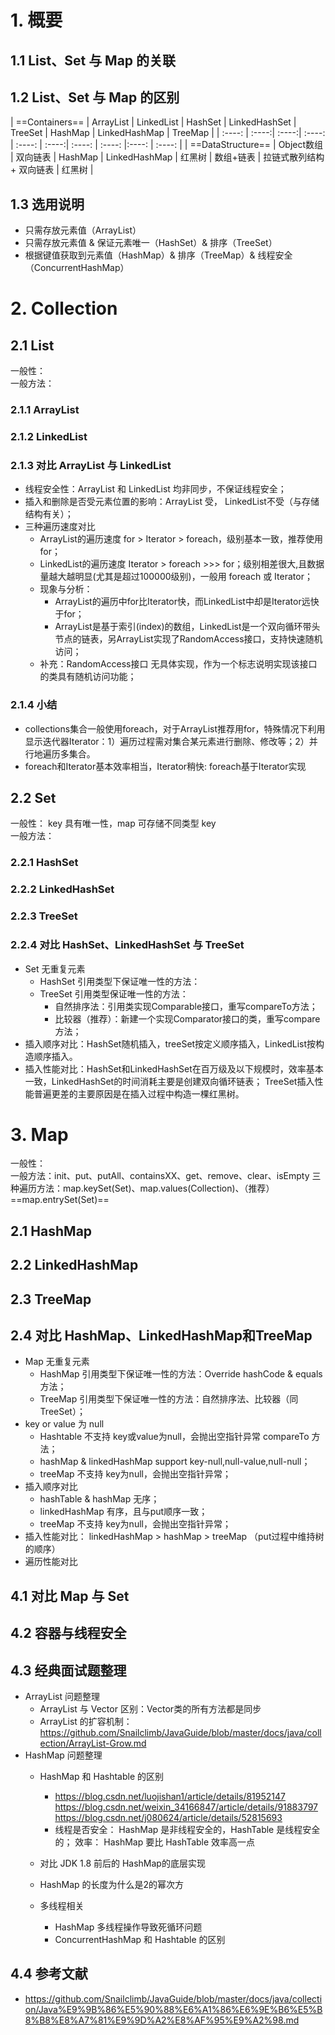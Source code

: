 # 1. 概要
## 1.1 List、Set 与 Map 的关联  

## 1.2 List、Set 与 Map 的区别  
| ==Containers== | ArrayList | LinkedList | HashSet | LinkedHashSet | TreeSet  | HashMap | LinkedHashMap | TreeMap |
| :----: | :----:| :----:| :----: | :----: |  :----:| :----: | :----: |:----: | :----: |
| ==DataStructure== | Object数组 | 双向链表 | HashMap  | LinkedHashMap  | 红黑树 | 数组+链表 | 拉链式散列结构 + 双向链表 | 红黑树 |
## 1.3 选用说明 
- 只需存放元素值（ArrayList）
- 只需存放元素值 & 保证元素唯一（HashSet）& 排序（TreeSet）
- 根据键值获取到元素值（HashMap）& 排序（TreeMap）& 线程安全（ConcurrentHashMap）
# 2. Collection
## 2.1 List
一般性：  
一般方法：
### 2.1.1 ArrayList  
### 2.1.2 LinkedList  
### 2.1.3 对比 ArrayList 与 LinkedList
- 线程安全性：ArrayList 和 LinkedList 均非同步，不保证线程安全；
- 插入和删除是否受元素位置的影响：ArrayList 受， LinkedList不受（与存储结构有关）；
- 三种遍历速度对比
    - ArrayList的遍历速度 for > Iterator > foreach，级别基本一致，推荐使用 for；
    - LinkedList的遍历速度 Iterator > foreach >>> for；级别相差很大,且数据量越大越明显(尤其是超过100000级别)，一般用 foreach 或 Iterator；
    - 现象与分析：
        - ArrayList的遍历中for比Iterator快，而LinkedList中却是Iterator远快于for；
        - ArrayList是基于索引(index)的数组，LinkedList是一个双向循环带头节点的链表，另ArrayList实现了RandomAccess接口，支持快速随机访问；
    - 补充：RandomAccess接口 无具体实现，作为一个标志说明实现该接口的类具有随机访问功能；
### 2.1.4 小结
- collections集合一般使用foreach，对于ArrayList推荐用for，特殊情况下利用显示迭代器Iterator：1）遍历过程需对集合某元素进行删除、修改等；2）并行地遍历多集合。
- foreach和Iterator基本效率相当，Iterator稍快: foreach基于Iterator实现
## 2.2 Set
一般性： key 具有唯一性，map 可存储不同类型 key   
一般方法：
### 2.2.1 HashSet  
### 2.2.2 LinkedHashSet
### 2.2.3 TreeSet
### 2.2.4 对比 HashSet、LinkedHashSet 与 TreeSet
- Set 无重复元素
    - HashSet 引用类型下保证唯一性的方法： 
    - TreeSet 引用类型保证唯一性的方法：
        - 自然排序法：引用类实现Comparable接口，重写compareTo方法；
        - 比较器（推荐）：新建一个实现Comparator接口的类，重写compare方法；
- 插入顺序对比：HashSet随机插入，treeSet按定义顺序插入，LinkedList按构造顺序插入。
- 插入性能对比：HashSet和LinkedHashSet在百万级及以下规模时，效率基本一致，LinkedHashSet的时间消耗主要是创建双向循环链表；
TreeSet插入性能普遍更差的主要原因是在插入过程中构造一棵红黑树。

# 3. Map
一般性：  
一般方法：init、put、putAll、containsXX、get、remove、clear、isEmpty
三种遍历方法：map.keySet(Set)、map.values(Collection)、（推荐）==map.entrySet(Set)==
## 2.1 HashMap
## 2.2 LinkedHashMap
## 2.3 TreeMap
## 2.4 对比 HashMap、LinkedHashMap和TreeMap
- Map 无重复元素
    - HashMap 引用类型下保证唯一性的方法：Override hashCode & equals 方法； 
    - TreeMap 引用类型下保证唯一性的方法：自然排序法、比较器（同 TreeSet）；
- key or value 为 null
    - Hashtable 不支持 key或value为null，会抛出空指针异常 compareTo 方法；
    - hashMap & linkedHashMap support key-null,null-value,null-null；
    - treeMap 不支持 key为null，会抛出空指针异常；
- 插入顺序对比
    - hashTable & hashMap 无序；
    - linkedHashMap 有序，且与put顺序一致；
    - treeMap 不支持 key为null，会抛出空指针异常；
- 插入性能对比： linkedHashMap > hashMap > treeMap （put过程中维持树的顺序）
- 遍历性能对比
## 4.1 对比 Map 与 Set 
## 4.2 容器与线程安全
## 4.3 经典面试题整理
- ArrayList 问题整理
    - ArrayList 与 Vector 区别：Vector类的所有方法都是同步
    - ArrayList 的扩容机制：https://github.com/Snailclimb/JavaGuide/blob/master/docs/java/collection/ArrayList-Grow.md
- HashMap 问题整理
    - HashMap 和 Hashtable 的区别
        - https://blog.csdn.net/luojishan1/article/details/81952147
https://blog.csdn.net/weixin_34166847/article/details/91883797
https://blog.csdn.net/j080624/article/details/52815693
        - 线程是否安全： HashMap 是非线程安全的，HashTable 是线程安全的；
效率： HashMap 要比 HashTable 效率高一点

    - 对比 JDK 1.8 前后的 HashMap的底层实现
    - HashMap 的长度为什么是2的幂次方
    - 多线程相关
        - HashMap 多线程操作导致死循环问题
        - ConcurrentHashMap 和 Hashtable 的区别
## 4.4 参考文献
- https://github.com/Snailclimb/JavaGuide/blob/master/docs/java/collection/Java%E9%9B%86%E5%90%88%E6%A1%86%E6%9E%B6%E5%B8%B8%E8%A7%81%E9%9D%A2%E8%AF%95%E9%A2%98.md

